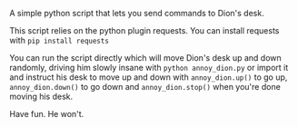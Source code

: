 A simple python script that lets you send commands to Dion's desk. 

This script relies on the python plugin requests.
You can install requests with ```pip install requests```

You can run the script directly which will move Dion's desk up and down randomly, driving him slowly insane with ```python annoy_dion.py``` or import it and instruct his desk to move up and down with ```annoy_dion.up()``` to go up, ```annoy_dion.down()``` to go down and ```annoy_dion.stop()``` when you're done moving his desk.

Have fun. He won't.
